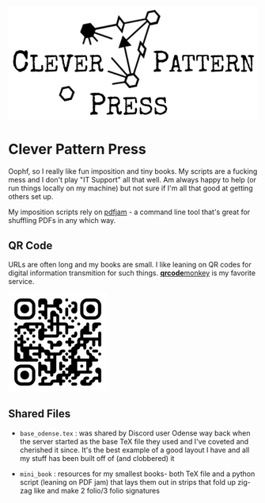 ![the CPP imprint logo](./cpp_logo.png)

# Clever Pattern Press

Oophf, so I really like fun imposition and tiny books. My scripts are a fucking mess and I don't play "IT Support" all that well. Am always happy to help (or run things locally on my machine) but not sure if I'm all that good at getting others set up. 

My imposition scripts rely on [pdfjam](https://github.com/rrthomas/pdfjam) - a command line tool that's great for shuffling PDFs in any which way. 

## QR Code

URLs are often long and my books are small. I like leaning on QR codes for digital information transmition for such things. [**qrcode**monkey](https://www.qrcode-monkey.com/) is my favorite service. 

<IMG SRC="./sithelTumblrCode.png" width="200">

## Shared Files

- `base_odense.tex` : was shared by Discord user Odense way back when the server started as the base TeX file they used and I've coveted and cherished it since. It's the best example of a good layout I have and all my stuff has been built off of (and clobbered) it

- `mini_book` : resources for my smallest books- both TeX file and a python script (leaning on PDF jam) that lays them out in strips that fold up zig-zag like and make 2 folio/3 folio signatures